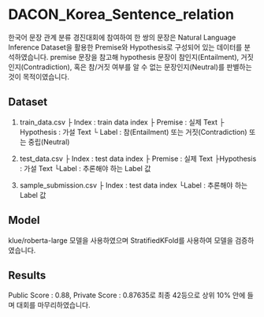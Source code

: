 # DACON_Korea_Sentence_relation
한국어 문장 관계 분류 경진대회에 참여하여 한 쌍의 문장은 Natural Language Inference Dataset을 활용한 Premise와 Hypothesis로 구성되어 있는 데이터를 분석하였습니다. premise 문장을 참고해 hypothesis 문장이 참인지(Entailment), 거짓인지(Contradiction), 혹은 참/거짓 여부를 알 수 없는 문장인지(Neutral)를 판별하는 것이 목적이였습니다.

## Dataset
1. train_data.csv
├ Index : train data index
├ Premise : 실제 Text
├ Hypothesis : 가설 Text
└ Label : 참(Entailment) 또는 거짓(Contradiction) 또는 중립(Neutral)

2. test_data.csv
├ Index : test data index
├ Premise : 실제 Text
├Hypothesis : 가설 Text
└Label : 추론해야 하는 Label 값

3. sample_submission.csv
├ Index : test data index
└Label : 추론해야 하는 Label 값

## Model
klue/roberta-large 모델을 사용하였으며 StratifiedKFold를 사용하여 모델을 검증하였습니다.


## Results
Public Score : 0.88, Private Score : 0.87635로 최종 42등으로 상위 10% 안에 들며 대회를 마무리하였습니다. 
